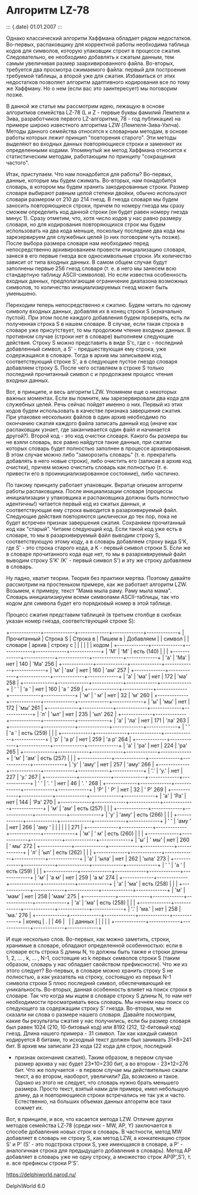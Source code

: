 Алгоритм LZ-78
==============

::: {.date}
01.01.2007
:::

Однако классический алгоритм Хаффмана обладает рядом недостатков.
Во-первых, распаковщику для корректной работы необходима таблица кодов
для символов, которую упаковщик строит в процессе сжатия. Следовательно,
ее необходимо добавлять к сжатым данным, тем самым увеличивая размер
заархивированного файла. Во-вторых, требуется два просмотра сжимаемого
файла: первый для построения требуемой таблицы, а второй уже для сжатия.
Избавиться от этих недостатков позволяет алгоритм адаптивного
кодирования все по тому же Хаффману. Но о нем (если вас это
заинтересует) мы поговорим позже.

В данной же статье мы рассмотрим идею, лежащую в основе алгоритмов
семейства LZ-78 (L и Z - первые буквы фамилий Лемпеля и Зива,
разработчиков первого LZ-алгоритма, 78 - год публикации) на примере
широко известного алгоритма LZW (Лемпеля-Зива-Уэлча). Методы данного
семейства относятся к словарным методам, в основе работы которых лежит
принцип \"повторения старого\". Эти методы выделяют во входных данных
повторяющиеся строки и заменяют их определенными кодами. Упомянутый же
метод Хаффмана относится к статистическим методам, работающим по
принципу \"сокращения частого\".

Итак, приступаем. Что нам понадобится для работы? Во-первых, данные,
которые мы будем сжимать. Во-вторых, нам понадобится словарь, в котором
мы будем хранить закодированные строки. Размер словаря выбирают равным
целой степени двойки, обычно используют словари размером от 210 до 214
гнезд. В гнезда словаря мы будем заносить повторяющиеся строки, причем
по номеру гнезда мы сразу сможем определить код данной строки (он будет
равен номеру гнезда минус 1). Сразу отметим, что, хотя число кодов у нас
равно размеру словаря, но для кодирования повторяющихся строк мы будем
использовать на два кода меньше, поскольку последние два кода мы
зарезервируем для служебных целей (о них поговорим чуть позже). После
выбора размера словаря нам необходимо перед непосредственно
архивированием провести инициализацию словаря, занеся в его первые
гнезда все односимвольные строки. Их количество зависит от типа входных
данных. В самом общем случае будут заполнены первые 256 гнезд словаря
(т. е. в него мы занесем всю стандартную таблицу ASCII-символов). Но
если известна особенность входных данных, предполагающая ограничение
диапазона возможных символов, то количество инициализируемых гнезд может
быть уменьшено.

Переходим теперь непосредственно к сжатию. Будем читать по одному
символу входных данных, добавляя их в конец строки S (изначально
пустой). При этом после каждого добавления будем проверять, есть ли
полученная строка S в нашем словаре. В случае, если такая строка в
словаре уже присутствует, то мы продолжим чтение входных данных. В
противном случае (строки нет в словаре) выполняем следующие действия.
Строку S можно представить в виде S\'c, где c - последний добавленный
символ, а S\' - предшествующая ему строка, уже содержащаяся в словаре.
Тогда в архив мы записываем код, соответствующий строке S\', а в
следующее пустое гнездо словаря добавляем строку S. После чего оставляем
в строке S только последний прочитанный символ c и продолжаем процесс
чтения входных данных.

Вот, в принципе, и весь алгоритм LZW. Упомянем еще о некоторых важных
моментах. Если вы помните, мы зарезервировали два кода для служебных
целей. Речь сейчас пойдет именно о них. Первый из этих кодов будем
использовать в качестве признака завершения сжатия. При упаковке
нескольких файлов в один архив необходимо по окончанию сжатия каждого
файла записать данный код (иначе как распаковщик узнает, где
заканчивается один файл и начинается другой?). Второй код - это код
очистки словаря. Какого бы размера вы не взяли словарь, все равно
найдутся такие данные, при сжатии которых словарь будет полностью
заполнен в процессе архивирования. В этом случае можно либо \"заморозить
словарь\" (т. е. прекратить добавлять в него новые строки), либо
очистить его (записав в архив код очистки), причем можно очистить
словарь как полностью (т. е. привести его в проинициализированное
состояние), либо частично.

По такому принципу работает упаковщик. Вкратце опишем алгоритм работы
распаковщика. После инициализации словаря (процессы инициализации у
упаковщика и распаковщика должны быть полностью идентичны!) читается
первый код из сжатых данных, и соответствующая ему строка выводится в
разархивируемый файл. Следующие действия повторяются циклически до тех
пор, пока не будет встречен признак завершения сжатия. Сохраняем
прочитанный код как \"старый\". Читаем следующий код. Если такой код уже
есть в словаре, то мы в разархивируемый файл выводим строку S,
соответствующую этому коду, а в словарь добавляем строку вида S\'K, где
S\' - это строка старого кода, а K - первый символ строки S. Если же в
словаре прочитанного кода еще нет, то мы в разархивируемый файл выводим
строку S\'K\' (K\' - первый символ S\') и эту же строку добавляем в
словарь.

Ну ладно, хватит теории. Теория без практики мертва. Поэтому давайте
рассмотрим на простеньком примере, как же работает алгоритм LZW.
Возьмем, к примеру, текст \"Мама мыла раму. Раму мыла мама\". Словарь
инициализируем всеми символами ASCII-таблицы, так что кодом для символа
будет его порядковый номер в этой таблице.

Процесс сжатия представим таблицей (в третьем столбце в скобках указан
номер гнезда, соответствующий строке S):

+-------------+-------------+-------------+-------------+-------------+
| Прочитанный | Строка S    | Строка в    | Пишем в     | Добавляем   |
| символ      |             | словаре     | архив       | строку с    |
|             |             |             |             | кодом       |
+-------------+-------------+-------------+-------------+-------------+
| \'М\'       | \'М\'       | есть (140)  |             |             |
+-------------+-------------+-------------+-------------+-------------+
| \'а\'       | \'Ма\'      | нет         | 140         | \'Ма\' 256  |
+-------------+-------------+-------------+-------------+-------------+
| \'м\'       | \'ам\'      | нет         | 160         | \'ам\' 257  |
+-------------+-------------+-------------+-------------+-------------+
| \'а\'       | \'ма\'      | нет         | 172         | \'ма\' 258  |
+-------------+-------------+-------------+-------------+-------------+
| \' \'       | \'а \'      | нет         | 160         | \'а \' 259  |
+-------------+-------------+-------------+-------------+-------------+
| \'м\'       | \' м\'      | нет         | 32          | \'м\' 260   |
+-------------+-------------+-------------+-------------+-------------+
| \'ы\'       | \'мы\'      | нет         | 172         | \'мы\' 261  |
+-------------+-------------+-------------+-------------+-------------+
| \'л\'       | \'ыл\'      | нет         | 235         | \'ыл\' 262  |
+-------------+-------------+-------------+-------------+-------------+
| \'а\'       | \'ла\'      | нет         | 171         | \'ла\' 263  |
+-------------+-------------+-------------+-------------+-------------+
| \' \'       | \'а \'      | есть (259)  |             |             |
+-------------+-------------+-------------+-------------+-------------+
| \'р\'       | \'а р\'     | нет         | 259         | \'а р\' 264 |
+-------------+-------------+-------------+-------------+-------------+
| \'а\'       | \'ра\'      | нет         | 224         | \'ра\' 265  |
+-------------+-------------+-------------+-------------+-------------+
| \'м\'       | \'ам\'      | есть (257)  |             |             |
+-------------+-------------+-------------+-------------+-------------+
| \'у\'       | \'аму\'     | нет         | 257         | \'аму\' 266 |
+-------------+-------------+-------------+-------------+-------------+
| \'.\'       | \'у.\'      | нет         | 227         | \'у.\' 267  |
+-------------+-------------+-------------+-------------+-------------+
| \' \'       | \'. \'      | нет         | 46          | \'. \' 268  |
+-------------+-------------+-------------+-------------+-------------+
| \'Р\'       | \' Р\'      | нет         | 32          | \' Р\' 269  |
+-------------+-------------+-------------+-------------+-------------+
| \'а\'       | \'Ра\'      | нет         | 144         | \'Ра\' 270  |
+-------------+-------------+-------------+-------------+-------------+
| \'м\'       | \'ам\'      | есть (257)  |             |             |
+-------------+-------------+-------------+-------------+-------------+
| \'у\'       | \'аму\'     | есть (266)  |             |             |
+-------------+-------------+-------------+-------------+-------------+
| \' \'       | \'аму \'    | нет         | 266         | \'аму \'    |
|             |             |             |             | 271         |
+-------------+-------------+-------------+-------------+-------------+
| \'м\'       | \' м\'      | есть (260)  |             |             |
+-------------+-------------+-------------+-------------+-------------+
| \'ы\'       | \' мы\'     | нет         | 260         | \' мы\' 272 |
+-------------+-------------+-------------+-------------+-------------+
| \'л\'       | \'ыл\'      | есть (262)  |             |             |
+-------------+-------------+-------------+-------------+-------------+
| \'а\'       | \'ыла\'     | нет         | 262         | \'ыла\' 273 |
+-------------+-------------+-------------+-------------+-------------+
| \' \'       | \'а \'      | есть (259)  |             |             |
+-------------+-------------+-------------+-------------+-------------+
| \'м\'       | \'а м\'     | нет         | 259         | \'а м\' 274 |
+-------------+-------------+-------------+-------------+-------------+
| \'а\'       | \'ма\'      | есть (258)  |             |             |
+-------------+-------------+-------------+-------------+-------------+
| \'м\'       | \'мам\'     | нет         | 258         | \'мам\' 275 |
+-------------+-------------+-------------+-------------+-------------+
| \'а\'       | \'ма\'      | есть (258)  |             |             |
+-------------+-------------+-------------+-------------+-------------+
| \'.\'       | \'ма.\'     | нет         | 258         | \'ма.\' 276 |
+-------------+-------------+-------------+-------------+-------------+
| конец       | .           |             | 46          |             |
| данных      |             |             |             |             |
+-------------+-------------+-------------+-------------+-------------+

И еще несколько слов. Во-первых, как можно заметить, строки, хранимые в
словаре, обладают определенной особенностью: если в словаре есть строка
S длины N, то должны быть также и строки длины 1, 2, \... , k, \... ,
N-1, состоящие из k первых символов строки S (таким образом, словарь у
нас обладает свойством префиксности). Что же из этого следует?
Во-первых, в словаре можно хранить строку S не полностью, а как
указатель на строку, состоящую из первых N-1 символа строки S плюс
последний символ, обеспечивающий ее уникальность. Во-вторых, данная
особенность влияет на поиск строки в словаре. Так что когда мы ищем в
словаре строку S длины N, то нам нет необходимости просматривать весь
словарь. Мы начнем наш поиск со следующего за содержащим строку S\'
гнезда. Во-вторых, мы не сказали ни слова о размере нашего словаря.
Давайте посмотрим, какие бы результаты сжатия у нас получились, если бы
размер словаря был равен 1024 (210, 10-битовый код) или 8192 (212,
12-битовый код) гнезд. Длина нашего примера - 31 символ. Так как каждый
символ кодируется 8 битами, то исходный текст должен был занимать
31\*8=241 бит. В архив мы записали 23 кода (22 кода для строк, последний
- признак окончания сжатия). Таким образом, в первом случае размер
архива у нас будет 23\*10=230 бит, а во втором - 23\*12=276 бит. Что же
получается - в первом случае мы действительно сжали текст, а во втором,
наоборот, увеличили? Да, возможно и такое. Однако из этого не следует,
что словарь нужно брать меньшего размера. Просто текст, взятый нами для
примера, имел небольшую длину, да и повторяющиеся строки встречались не
так уж и часто. Естественно, на больших объемах данных алгоритм все таки
сожмет их.

Вот, в принципе, и все, что касается метода LZW. Отличие других методов
семейства LZ-78 (среди них - MW, AP, Y) заключается в способе добавления
новых строк в словарь. В частности, метод MW добавляет в словарь не
строку S, как метод LZW, а конкатенацию строк S\' и P\' (S\' - это
подстрока строки S, уже имеющаяся в словаре, а P\' - аналогичная строка
для предыдущего добавления в словарь). Метод AP добавляет в словарь уже
не одну строку, а множество строк AP(P\',S\'), т. е. все префиксы строки
P\'S\'.

<https://delphiworld.narod.ru/>

DelphiWorld 6.0
